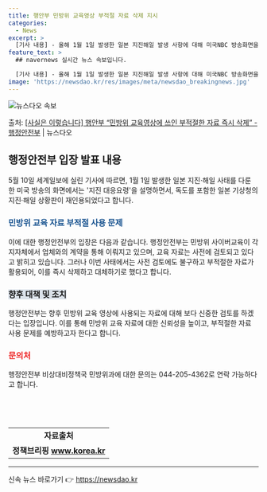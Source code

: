 ```yaml
---
title: 행안부 민방위 교육영상 부적절 자료 삭제 지시
categories:
  - News
excerpt: >
  [기사 내용] - 올해 1월 1일 발생한 일본 지진해일 발생 사항에 대해 미국NBC 방송화면을 활용하여 지진…
feature_text: >
  ## navernews 실시간 뉴스 속보입니다.

  [기사 내용] - 올해 1월 1일 발생한 일본 지진해일 발생 사항에 대해 미국NBC 방송화면을 활용하여 지진…
image: 'https://newsdao.kr/res/images/meta/newsdao_breakingnews.jpg'
---
```


![뉴스다오 속보](https://newsdao.kr/res/images/meta/newsdao_breakingnews.jpg)

<p>출처: <a href="https://newsdao.kr/3802" rel="dofollow">[사실은 이렇습니다] 행안부 “민방위 교육영상에 쓰인 부적절한 자료 즉시 삭제” - 행정안전부</a> | 뉴스다오</p>

<h2 data-ke-size="size26">행정안전부 입장 발표 내용</h2>
<p data-ke-size="size16">5월 10일 세계일보에 실린 기사에 따르면, 1월 1일 발생한 일본 지진·해일 사태를 다룬 한 미국 방송의 화면에서는 '지진 대응요령'을 설명하면서, 독도를 포함한 일본 기상청의 지진·해일 상황판이 재인용되었다고 합니다.</p>

<h3><span style="color: #1a5490;">민방위 교육 자료 부적절 사용 문제</span></h3>
<p data-ke-size="size16">이에 대한 행정안전부의 입장은 다음과 같습니다. 행정안전부는 민방위 사이버교육이 각 지자체에서 업체와의 계약을 통해 이뤄지고 있으며, 교육 자료는 사전에 검토되고 있다고 밝히고 있습니다. 그러나 이번 사태에서는 사전 검토에도 불구하고 부적절한 자료가 활용되어, 이를 즉시 삭제하고 대체하기로 했다고 합니다.</p>

<h3><b><span style="background-color: #21538527;">향후 대책 및 조치</span></b></h3>
<p data-ke-size="size16">행정안전부는 향후 민방위 교육 영상에 사용되는 자료에 대해 보다 신중한 검토를 하겠다는 입장입니다. 이를 통해 민방위 교육 자료에 대한 신뢰성을 높이고, 부적절한 자료 사용 문제를 예방하고자 한다고 합니다.</p>

<h3><b><span style="color: #ee2323;">문의처</span></b></h3>
<p data-ke-size="size16">행정안전부 비상대비정책국 민방위과에 대한 문의는 044-205-4362로 연락 가능하다고 합니다.</p>

<p data-ke-size="size16">&nbsp;</p>
<p data-ke-size="size16">&nbsp;</p>
<table>
<tbody>
<tr>
<td style="text-align: center; height: 17px;"><b>자료출처</b></td>
</tr>
<tr>
<td style="text-align: center; height: 17px;"><b>정책브리핑 <a href="https://www.korea.kr/">www.korea.kr</a></b></td>
</tr>
</tbody>
</table>
<hr> 

신속 뉴스 바로가기 👉 <a href="https://newsdao.kr" rel="dofollow">https://newsdao.kr</a>


